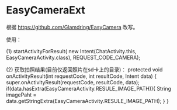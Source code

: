 # EasyCameraExt

根据 https://github.com/Glamdring/EasyCamera 改写。

使用：
 
 (1) startActivityForResult( new Intent(ChatActivity.this, EasyCameraActivity.class), REQUEST_CODE_CAMERA);

 (2) 获取拍照结果(目前仅返回照片在sd卡上的目录)：
	protected void onActivityResult(int requestCode, int resultCode, Intent data) {
		super.onActivityResult(requestCode, resultCode, data);
		if(data.hasExtra(EasyCameraActivity.RESULE_IMAGE_PATH)){
			String imagePaht = data.getStringExtra(EasyCameraActivity.RESULE_IMAGE_PATH);
		}
	}